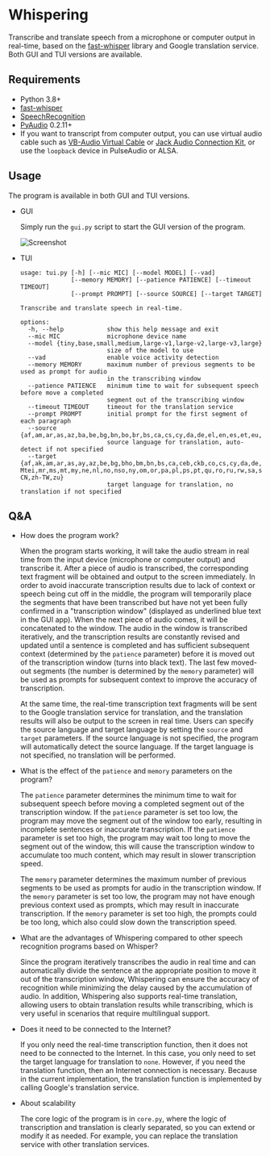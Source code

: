 # Whispering

Transcribe and translate speech from a microphone or computer output in real-time, based on the [fast-whisper](https://github.com/SYSTRAN/faster-whisper) library and Google translation service. Both GUI and TUI versions are available.

## Requirements

- Python 3.8+
- [fast-whisper](https://github.com/SYSTRAN/faster-whisper)
- [SpeechRecognition](https://pypi.org/project/SpeechRecognition)
- [PyAudio](https://pypi.org/project/PyAudio) 0.2.11+
- If you want to transcript from computer output, you can use virtual audio cable such as [VB-Audio Virtual Cable](https://vb-audio.com/Cable) or [Jack Audio Connection Kit](https://jackaudio.org), or use the `loopback` device in PulseAudio or ALSA.

## Usage

The program is available in both GUI and TUI versions.

- GUI

  Simply run the `gui.py` script to start the GUI version of the program.

  ![Screenshot](https://github.com/Jemtaly/Whispering/assets/83796250/c68fcd61-752f-4c16-9c13-231ac4b0d2fc)

- TUI

  ```
  usage: tui.py [-h] [--mic MIC] [--model MODEL] [--vad]
                [--memory MEMORY] [--patience PATIENCE] [--timeout TIMEOUT]
                [--prompt PROMPT] [--source SOURCE] [--target TARGET]
  
  Transcribe and translate speech in real-time.
  
  options:
    -h, --help            show this help message and exit
    --mic MIC             microphone device name
    --model {tiny,base,small,medium,large-v1,large-v2,large-v3,large}
                          size of the model to use
    --vad                 enable voice activity detection
    --memory MEMORY       maximum number of previous segments to be used as prompt for audio
                          in the transcribing window
    --patience PATIENCE   minimum time to wait for subsequent speech before move a completed
                          segment out of the transcribing window
    --timeout TIMEOUT     timeout for the translation service
    --prompt PROMPT       initial prompt for the first segment of each paragraph
    --source {af,am,ar,as,az,ba,be,bg,bn,bo,br,bs,ca,cs,cy,da,de,el,en,es,et,eu,fa,fi,fo,fr,gl,gu,ha,haw,he,hi,hr,ht,hu,hy,id,is,it,ja,jw,ka,kk,km,kn,ko,la,lb,ln,lo,lt,lv,mg,mi,mk,ml,mn,mr,ms,mt,my,ne,nl,nn,no,oc,pa,pl,ps,pt,ro,ru,sa,sd,si,sk,sl,sn,so,sq,sr,su,sv,sw,ta,te,tg,th,tk,tl,tr,tt,uk,ur,uz,vi,yi,yo,yue,zh}
                          source language for translation, auto-detect if not specified
    --target {af,ak,am,ar,as,ay,az,be,bg,bho,bm,bn,bs,ca,ceb,ckb,co,cs,cy,da,de,doi,dv,ee,el,en,eo,es,et,eu,fa,fi,fil,fr,fy,ga,gd,gl,gn,gom,gu,ha,haw,he,hi,hmn,hr,ht,hu,hy,id,ig,ilo,is,it,ja,jw,ka,kk,km,kn,ko,kri,ku,ky,la,lb,lg,ln,lo,lt,lus,lv,mai,mg,mi,mk,ml,mn,mni-Mtei,mr,ms,mt,my,ne,nl,no,nso,ny,om,or,pa,pl,ps,pt,qu,ro,ru,rw,sa,sd,si,sk,sl,sm,sn,so,sq,sr,st,su,sv,sw,ta,te,tg,th,ti,tk,tl,tr,ts,tt,ug,uk,ur,uz,vi,xh,yi,yo,zh-CN,zh-TW,zu}
                          target language for translation, no translation if not specified
  ```

## Q&A

- How does the program work?

  When the program starts working, it will take the audio stream in real time from the input device (microphone or computer output) and transcribe it. After a piece of audio is transcribed, the corresponding text fragment will be obtained and output to the screen immediately. In order to avoid inaccurate transcription results due to lack of context or speech being cut off in the middle, the program will temporarily place the segments that have been transcribed but have not yet been fully confirmed in a "transcription window" (displayed as underlined blue text in the GUI app). When the next piece of audio comes, it will be concatenated to the window. The audio in the window is transcribed iteratively, and the transcription results are constantly revised and updated until a sentence is completed and has sufficient subsequent context (determined by the `patience` parameter) before it is moved out of the transcription window (turns into black text). The last few moved-out segments (the number is determined by the `memory` parameter) will be used as prompts for subsequent context to improve the accuracy of transcription.

  At the same time, the real-time transcription text fragments will be sent to the Google translation service for translation, and the translation results will also be output to the screen in real time. Users can specify the source language and target language by setting the `source` and `target` parameters. If the source language is not specified, the program will automatically detect the source language. If the target language is not specified, no translation will be performed.

- What is the effect of the `patience` and `memory` parameters on the program?

  The `patience` parameter determines the minimum time to wait for subsequent speech before moving a completed segment out of the transcription window. If the `patience` parameter is set too low, the program may move the segment out of the window too early, resulting in incomplete sentences or inaccurate transcription. If the `patience` parameter is set too high, the program may wait too long to move the segment out of the window, this will cause the transcription window to accumulate too much content, which may result in slower transcription speed.

  The `memory` parameter determines the maximum number of previous segments to be used as prompts for audio in the transcription window. If the `memory` parameter is set too low, the program may not have enough previous context used as prompts, which may result in inaccurate transcription. If the `memory` parameter is set too high, the prompts could be too long, which also could slow down the transcription speed.

- What are the advantages of Whispering compared to other speech recognition programs based on Whisper?

  Since the program iteratively transcribes the audio in real time and can automatically divide the sentence at the appropriate position to move it out of the transcription window, Whispering can ensure the accuracy of recognition while minimizing the delay caused by the accumulation of audio. In addition, Whispering also supports real-time translation, allowing users to obtain translation results while transcribing, which is very useful in scenarios that require multilingual support.

- Does it need to be connected to the Internet?

  If you only need the real-time transcription function, then it does not need to be connected to the Internet. In this case, you only need to set the target language for translation to `none`. However, if you need the translation function, then an Internet connection is necessary. Because in the current implementation, the translation function is implemented by calling Google's translation service.

- About scalability

  The core logic of the program is in `core.py`, where the logic of transcription and translation is clearly separated, so you can extend or modify it as needed. For example, you can replace the translation service with other translation services.
